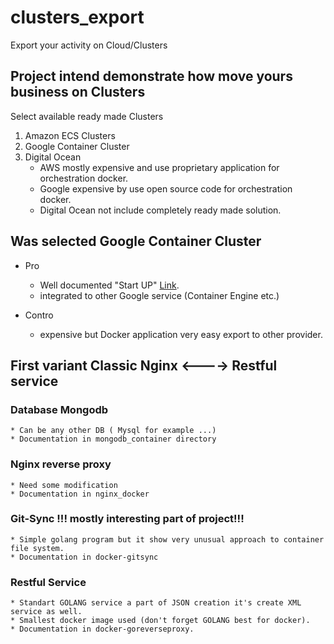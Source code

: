 # clusters_export
Export your activity on Cloud/Clusters 
 
## Project intend demonstrate how move yours business on Clusters
Select available ready made Clusters

1. Amazon ECS Clusters 
2. Google Container Cluster
3. Digital Ocean
   * AWS mostly expensive and use proprietary application for orchestration docker. 
   * Google expensive by use open source code for orchestration docker.
   * Digital Ocean not include completely ready made solution.

## Was selected Google Container Cluster

* Pro
    * Well documented "Start UP" [Link](https://cloud.google.com/container-engine/).
    * integrated to other Google service (Container Engine etc.)      

* Contro   
    * expensive but Docker application very easy export to other provider.

## First variant Classic Nginx <----> Restful service

### Database Mongodb
    * Can be any other DB ( Mysql for example ...)
    * Documentation in mongodb_container directory 

### Nginx reverse proxy
    * Need some modification 
    * Documentation in nginx_docker
### Git-Sync !!! mostly interesting part of project!!!
    * Simple golang program but it show very unusual approach to container file system.
    * Documentation in docker-gitsync
### Restful Service
    * Standart GOLANG service a part of JSON creation it's create XML service as well.
    * Smallest docker image used (don't forget GOLANG best for docker).
    * Documentation in docker-goreverseproxy.

###                    